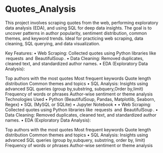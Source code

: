 # Quotes_Analysis
This project involves scraping quotes from the web, performing exploratory data analysis (EDA), and using SQL for deep data insights. The goal is to uncover patterns in author popularity, sentiment distribution, common themes, and keyword trends. Ideal for practicing web scraping, data cleaning, SQL querying, and data visualization.

Key Features: •⁠ ⁠Web Scraping: Collected quotes using Python libraries like ⁠ requests ⁠ and ⁠ BeautifulSoup ⁠. •⁠ ⁠Data Cleaning: Removed duplicates, cleaned text, and standardized author names. •⁠ ⁠EDA (Exploratory Data Analysis):

Top authors with the most quotes
Most frequent keywords
Quote length distribution
Common themes and topics •⁠ ⁠SQL Analysis:
Insights using advanced SQL queries (group by,substring, subquery,Order by,limit)
Frequency of words or phrases
Author-wise sentiment or theme analysis
Technologies Used
•⁠ ⁠Python (BeautifulSoup, Pandas, Matplotlib, Seaborn, Regex) •⁠ ⁠SQL (MySQL or SQLite) •⁠ ⁠Jupyter Notebook •⁠ •⁠ ⁠Web Scraping: Collected quotes using Python libraries like ⁠ requests ⁠ and ⁠ BeautifulSoup ⁠. •⁠ ⁠Data Cleaning: Removed duplicates, cleaned text, and standardized author names. •⁠ ⁠EDA (Exploratory Data Analysis):

Top authors with the most quotes
Most frequent keywords
Quote length distribution
Common themes and topics •⁠ ⁠SQL Analysis:
Insights using advanced SQL queries (group by,subquery, substring, order by, limit)
Frequency of words or phrases
Author-wise sentiment or theme analysis
